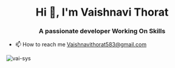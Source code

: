 <h1 align="center">Hi 👋, I'm Vaishnavi Thorat</h1>
<h3 align="center">A passionate developer Working On Skills</h3>

- 📫 How to reach me Vaishnavithorat583@gmail.com

<p align="left">
</p>

<p><img align="center" src="https://github-readme-stats.vercel.app/api/top-langs?username=vai-sys&show_icons=true&locale=en&layout=compact" alt="vai-sys" /></p>


